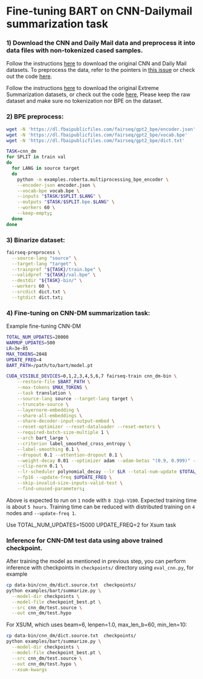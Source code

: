 # Fine-tuning BART on CNN-Dailymail summarization task

### 1) Download the CNN and Daily Mail data and preprocess it into data files with non-tokenized cased samples.

Follow the instructions [here](https://github.com/abisee/cnn-dailymail) to download the original CNN and Daily Mail datasets. To preprocess the data, refer to the pointers in [this issue](https://github.com/pytorch/fairseq/issues/1391) or check out the code [here](https://github.com/artmatsak/cnn-dailymail).

Follow the instructions [here](https://github.com/EdinburghNLP/XSum) to download the original Extreme Summarization datasets, or check out the code [here](https://github.com/EdinburghNLP/XSum/tree/master/XSum-Dataset), Please keep the raw dataset and make sure no tokenization nor BPE on the dataset.

### 2) BPE preprocess:

```bash
wget -N 'https://dl.fbaipublicfiles.com/fairseq/gpt2_bpe/encoder.json'
wget -N 'https://dl.fbaipublicfiles.com/fairseq/gpt2_bpe/vocab.bpe'
wget -N 'https://dl.fbaipublicfiles.com/fairseq/gpt2_bpe/dict.txt'

TASK=cnn_dm
for SPLIT in train val
do
  for LANG in source target
  do
    python -m examples.roberta.multiprocessing_bpe_encoder \
    --encoder-json encoder.json \
    --vocab-bpe vocab.bpe \
    --inputs "$TASK/$SPLIT.$LANG" \
    --outputs "$TASK/$SPLIT.bpe.$LANG" \
    --workers 60 \
    --keep-empty;
  done
done
```

### 3) Binarize dataset:
```bash
fairseq-preprocess \
  --source-lang "source" \
  --target-lang "target" \
  --trainpref "${TASK}/train.bpe" \
  --validpref "${TASK}/val.bpe" \
  --destdir "${TASK}-bin/" \
  --workers 60 \
  --srcdict dict.txt \
  --tgtdict dict.txt;
```

### 4) Fine-tuning on CNN-DM summarization task:
Example fine-tuning CNN-DM
```bash
TOTAL_NUM_UPDATES=20000  
WARMUP_UPDATES=500      
LR=3e-05
MAX_TOKENS=2048
UPDATE_FREQ=4
BART_PATH=/path/to/bart/model.pt

CUDA_VISIBLE_DEVICES=0,1,2,3,4,5,6,7 fairseq-train cnn_dm-bin \
    --restore-file $BART_PATH \
    --max-tokens $MAX_TOKENS \
    --task translation \
    --source-lang source --target-lang target \
    --truncate-source \
    --layernorm-embedding \
    --share-all-embeddings \
    --share-decoder-input-output-embed \
    --reset-optimizer --reset-dataloader --reset-meters \
    --required-batch-size-multiple 1 \
    --arch bart_large \
    --criterion label_smoothed_cross_entropy \
    --label-smoothing 0.1 \
    --dropout 0.1 --attention-dropout 0.1 \
    --weight-decay 0.01 --optimizer adam --adam-betas "(0.9, 0.999)" --adam-eps 1e-08 \
    --clip-norm 0.1 \
    --lr-scheduler polynomial_decay --lr $LR --total-num-update $TOTAL_NUM_UPDATES --warmup-updates $WARMUP_UPDATES \
    --fp16 --update-freq $UPDATE_FREQ \
    --skip-invalid-size-inputs-valid-test \
    --find-unused-parameters;
```
Above is expected to run on `1` node with `8 32gb-V100`.
Expected training time is about `5 hours`. Training time can be reduced with distributed training on `4` nodes and `--update-freq 1`.

Use TOTAL_NUM_UPDATES=15000 UPDATE_FREQ=2 for Xsum task

### Inference for CNN-DM test data using above trained checkpoint.
After training the model as mentioned in previous step, you can perform inference with checkpoints in `checkpoints/` directory using `eval_cnn.py`, for example

```bash
cp data-bin/cnn_dm/dict.source.txt  checkpoints/
python examples/bart/summarize.py \
  --model-dir checkpoints \
  --model-file checkpoint_best.pt \
  --src cnn_dm/test.source \
  --out cnn_dm/test.hypo
```
For XSUM, which uses beam=6, lenpen=1.0, max_len_b=60, min_len=10:
```bash
cp data-bin/cnn_dm/dict.source.txt  checkpoints/
python examples/bart/summarize.py \
  --model-dir checkpoints \
  --model-file checkpoint_best.pt \
  --src cnn_dm/test.source \
  --out cnn_dm/test.hypo \
  --xsum-kwargs
```
